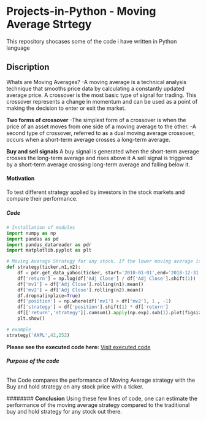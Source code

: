 # **Projects-in-Python - Moving Average Strtegy**
This repository shocases some of the code i have written in Python language

##  Discription
Whats are Moving Averages? 
-A moving average is a technical analysis technique that smooths price data by calculating a
 constantly updated average price.
A crossover is the most basic type of signal for trading. This crossover represents a change in momentum and can be used as a point of making the decision  to enter or exit the market.

**Two forms of crossover**
-The simplest form of a crossover is when the price of an asset moves from one side of a moving  average to the other.
-A second type of crossover, referred to as a dual moving average crossover, occurs when a short-term average crosses a long-term average.

**Buy and sell signals**
A buy signal is generated when the short-term average crosses the long-term average and rises  above it
A sell signal is triggered by a short-term average crossing long-term average and falling below it.



#### **Motivation**
To test different strategy applied by investors in the stock markets and compare their performance. 


##### **Code**

```python
# Installation of modules
import numpy as np
import pandas as pd
import pandas_datareader as pdr
import matplotlib.pyplot as plt

# Moving Average Strategy for any stock. If the lower moving average is bigger than the higher moving average we buy else sell 
def strategy(ticker,n1,n2):
    df = pdr.get_data_yahoo(ticker, start='2010-01-01',end='2018-12-31')[['Adj Close']]
    df['return'] = np.log(df['Adj Close'] / df['Adj Close'].shift(1))
    df['mv1'] = df['Adj Close'].rolling(n1).mean()
    df['mv2'] = df['Adj Close'].rolling(n2).mean()
    df.dropna(inplace=True)
    df['position'] = np.where(df['mv1'] > df['mv2'], 1 , -1)
    df['strategy'] = df['position'].shift(1) * df['return']
    df[['return','strategy']].cumsum().apply(np.exp).sub(1).plot(figsize=(20, 10))
    plt.show()

# example
strategy('AAPL',42,252)

```
**Please see the executed code here:**
[Visit executed code](https://github.com/vadukia2/Projects-in-Python/blob/main/Bollinger%20Bonds%20strategy.ipynb)


###### **Purpose of the code**
The Code compares the performance of Moving Average strategy with the Buy and hold strategy on any stock price with a ticker.  


######## **Conclusion**
Using these few lines of code, one can estimate the performance of the moving average strategy compared to the traditional buy and hold strategy for any stock out there.
